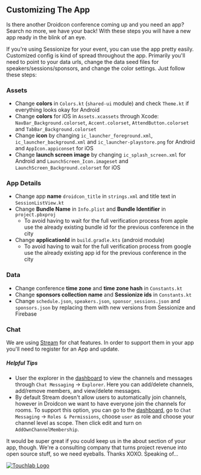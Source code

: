 ## Customizing The App

Is there another Droidcon conference coming up and you need an app? Search no more, we have your back! With these steps you will have a new
app ready in the blink of an eye.

If you're using Sessionize for your event, you can use the app pretty easily. Customized config is kind of spread throughout the app.
Primarily you'll need to point to your data urls, change the data seed files for speakers/sessions/sponsors, and change the color settings.
Just follow these steps:

### Assets

- Change **colors** in `Colors.kt` (`shared-ui` module) and check `Theme.kt` if everything looks okay for Android
- Change **colors** for iOS in `Assets.xcassets` through Xcode: `NavBar_Background.colorset`, `Accent.colorset`, `AttendButton.colorset`
  and `TabBar_Background.colorset`
- Change **icon** by changing `ic_launcher_foreground.xml`, `ic_launcher_background.xml` and `ic_launcher-playstore.png` for Android and
  `AppIcon.appiconset` for iOS
- Change **launch screen image** by changing `ic_splash_screen.xml` for Android and `LaunchScreen_Icon.imageset` and
  `LaunchScreen_Background.colorset` for iOS

### App Details
- Change app **name** `droidcon_title` in `strings.xml` and title text in `SessionListView.kt`
- Change **Bundle Name** in `Info.plist` and **Bundle Identifier** in `project.pbxproj`
    - To avoid having to wait for the full verification process from apple use the already existing bundle id for the previous conference in
      the city
- Change **applicationId** in `build.gradle.kts` (android module)
    - To avoid having to wait for the full verification process from google use the already existing app id for the previous conference in
      the city

### Data
- Change conference **time zone** and **time zone hash** in `Constants.kt`
- Change **sponsors collection name** and **Sessionize ids** in `Constants.kt`
- Change `schedule.json`, `speakers.json`, `sponsor_sessions.json` and `sponsors.json` by replacing them with new versions from Sessionize
  and Firebase

### Chat

We are using [Stream](https://getstream.io/chat/) for chat features. In order to support them in your app you'll need to register for an App and update. 

##### Helpful Tips

* User the explorer in the [dashboard](https://dashboard.getstream.io/) to view the channels and messages through `Chat Messaging` -> `Explorer`. Here you can add/delete channels, add/remove members, and view/delete messages.
* By default Stream doesn't allow users to automatically join channels, however in Droidcon we want to have everyone join the channels for rooms. To support this option, you can go to the [dashboard](https://dashboard.getstream.io/), go to `Chat Messaging` -> `Roles & Permissions`, choose `user` as role and choose your channel level as scope. Then click edit and turn on `AddOwnChannelMembership`.

It would be super great if you could keep us in the about section of your app, though. We're a consulting company that turns
project revenue into open source stuff, so we need eyeballs. Thanks XOXO. Speaking of...

[![Touchlab Logo](tlsmall.png "Touchlab Logo")](https://touchlab.co)

